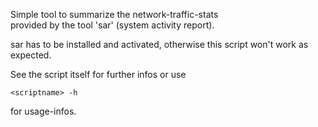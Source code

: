 Simple tool to summarize the network-traffic-stats  
provided by the tool 'sar' (system activity report).   

sar has to be installed and activated, otherwise this
script won't work as expected.

See the script itself for further infos or use  
```
<scriptname> -h  
```
for usage-infos.

